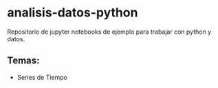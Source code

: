 # analisis-datos-python
Repositorio de jupyter notebooks de ejemplo para trabajar con python y datos.

## Temas:

* Series de Tiempo
